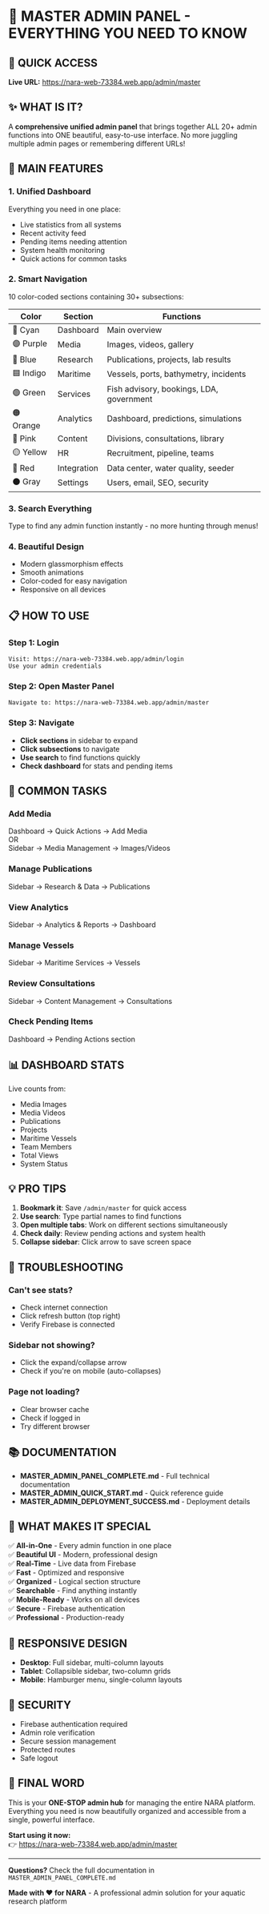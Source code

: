 # 🎯 MASTER ADMIN PANEL - EVERYTHING YOU NEED TO KNOW

## 🚀 QUICK ACCESS

**Live URL:** https://nara-web-73384.web.app/admin/master

## ✨ WHAT IS IT?

A **comprehensive unified admin panel** that brings together ALL 20+ admin functions into ONE beautiful, easy-to-use interface. No more juggling multiple admin pages or remembering different URLs!

## 🎨 MAIN FEATURES

### 1. **Unified Dashboard**
Everything you need in one place:
- Live statistics from all systems
- Recent activity feed
- Pending items needing attention
- System health monitoring
- Quick actions for common tasks

### 2. **Smart Navigation** 
10 color-coded sections containing 30+ subsections:

| Color | Section | Functions |
|-------|---------|-----------|
| 🔷 Cyan | Dashboard | Main overview |
| 🟣 Purple | Media | Images, videos, gallery |
| 🔵 Blue | Research | Publications, projects, lab results |
| 🟦 Indigo | Maritime | Vessels, ports, bathymetry, incidents |
| 🟢 Green | Services | Fish advisory, bookings, LDA, government |
| 🟠 Orange | Analytics | Dashboard, predictions, simulations |
| 🩷 Pink | Content | Divisions, consultations, library |
| 🟡 Yellow | HR | Recruitment, pipeline, teams |
| 🔴 Red | Integration | Data center, water quality, seeder |
| ⚫ Gray | Settings | Users, email, SEO, security |

### 3. **Search Everything**
Type to find any admin function instantly - no more hunting through menus!

### 4. **Beautiful Design**
- Modern glassmorphism effects
- Smooth animations
- Color-coded for easy navigation
- Responsive on all devices

## 📋 HOW TO USE

### Step 1: Login
```
Visit: https://nara-web-73384.web.app/admin/login
Use your admin credentials
```

### Step 2: Open Master Panel
```
Navigate to: https://nara-web-73384.web.app/admin/master
```

### Step 3: Navigate
- **Click sections** in sidebar to expand
- **Click subsections** to navigate
- **Use search** to find functions quickly
- **Check dashboard** for stats and pending items

## 🎯 COMMON TASKS

### Add Media
Dashboard → Quick Actions → Add Media  
OR  
Sidebar → Media Management → Images/Videos

### Manage Publications
Sidebar → Research & Data → Publications

### View Analytics
Sidebar → Analytics & Reports → Dashboard

### Manage Vessels
Sidebar → Maritime Services → Vessels

### Review Consultations
Sidebar → Content Management → Consultations

### Check Pending Items
Dashboard → Pending Actions section

## 📊 DASHBOARD STATS

Live counts from:
- Media Images
- Media Videos
- Publications
- Projects
- Maritime Vessels
- Team Members
- Total Views
- System Status

## 💡 PRO TIPS

1. **Bookmark it**: Save `/admin/master` for quick access
2. **Use search**: Type partial names to find functions
3. **Open multiple tabs**: Work on different sections simultaneously
4. **Check daily**: Review pending actions and system health
5. **Collapse sidebar**: Click arrow to save screen space

## 🐛 TROUBLESHOOTING

### Can't see stats?
- Check internet connection
- Click refresh button (top right)
- Verify Firebase is connected

### Sidebar not showing?
- Click the expand/collapse arrow
- Check if you're on mobile (auto-collapses)

### Page not loading?
- Clear browser cache
- Check if logged in
- Try different browser

## 📚 DOCUMENTATION

- **MASTER_ADMIN_PANEL_COMPLETE.md** - Full technical documentation
- **MASTER_ADMIN_QUICK_START.md** - Quick reference guide
- **MASTER_ADMIN_DEPLOYMENT_SUCCESS.md** - Deployment details

## 🎊 WHAT MAKES IT SPECIAL

✅ **All-in-One** - Every admin function in one place  
✅ **Beautiful UI** - Modern, professional design  
✅ **Real-Time** - Live data from Firebase  
✅ **Fast** - Optimized and responsive  
✅ **Organized** - Logical section structure  
✅ **Searchable** - Find anything instantly  
✅ **Mobile-Ready** - Works on all devices  
✅ **Secure** - Firebase authentication  
✅ **Professional** - Production-ready  

## 📱 RESPONSIVE DESIGN

- **Desktop**: Full sidebar, multi-column layouts
- **Tablet**: Collapsible sidebar, two-column grids
- **Mobile**: Hamburger menu, single-column layouts

## 🔐 SECURITY

- Firebase authentication required
- Admin role verification
- Secure session management
- Protected routes
- Safe logout

## 🌟 FINAL WORD

This is your **ONE-STOP admin hub** for managing the entire NARA platform. Everything you need is now beautifully organized and accessible from a single, powerful interface.

**Start using it now:**  
👉 https://nara-web-73384.web.app/admin/master

---

**Questions?** Check the full documentation in `MASTER_ADMIN_PANEL_COMPLETE.md`

**Made with ❤️ for NARA** - A professional admin solution for your aquatic research platform
